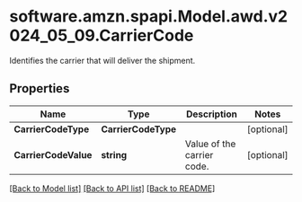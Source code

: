 # software.amzn.spapi.Model.awd.v2024_05_09.CarrierCode
Identifies the carrier that will deliver the shipment.

## Properties

Name | Type | Description | Notes
------------ | ------------- | ------------- | -------------
**CarrierCodeType** | **CarrierCodeType** |  | [optional] 
**CarrierCodeValue** | **string** | Value of the carrier code. | [optional] 

[[Back to Model list]](../README.md#documentation-for-models) [[Back to API list]](../README.md#documentation-for-api-endpoints) [[Back to README]](../README.md)

